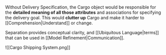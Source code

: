 Without Delivery Specification, the Cargo object would be responsible for the **detailed meaning of all those attributes** and associations for specifying the delivery goal. This would **clutter up** Cargo and make it harder to [[Comprehension|Understand]] or change.

Separation provides conceptual clarity, and [[Ubiquitous Language|terms]] that can be used in [[Model Refinement|Communication]].

![[Cargo Shipping System.png]]